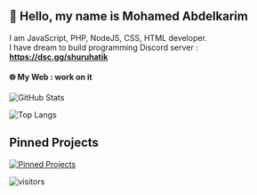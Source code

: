 ## 💨 Hello, my name is Mohamed Abdelkarim

I am JavaScript, PHP, NodeJS, CSS, HTML developer.<br>
I have dream to build programming Discord server : **https://dsc.gg/shuruhatik**

#### 🌐 My Web : work on it

![GitHub Stats](https://github-readme-stats.vercel.app/api?username=Shuruahatik02&show_icons=true&theme=dark)

![Top Langs](https://github-readme-stats.vercel.app/api/top-langs/?username=azizmjaber02&theme=dark&layout=compact)

## Pinned Projects
[![Pinned Projects](https://github-readme-stats.vercel.app/api/pin/?username=azizmjaber02&repo=KemzoDev-Network&show_icons=true&theme=dark)](https://github.com/azizmjaber02/KemzoDev-Network)

 ![visitors](https://visitor-badge.laobi.icu/badge?page_id=azizmjaber02.azizmjaber02)
